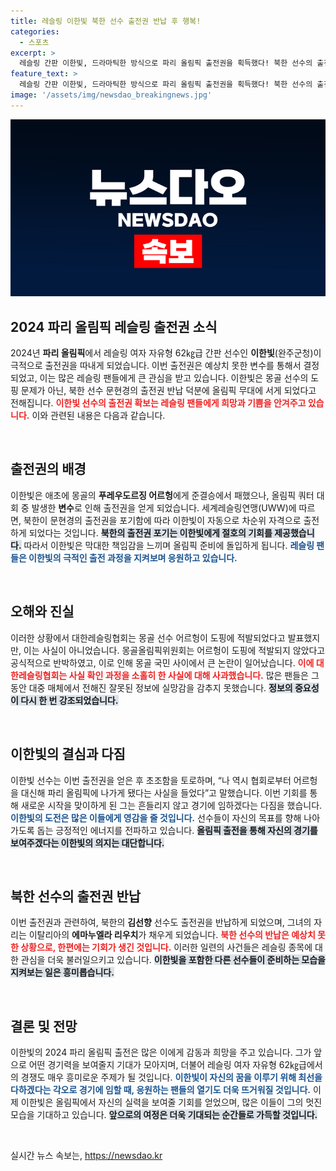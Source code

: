 ```yaml
---
title: 레슬링 이한빛 북한 선수 출전권 반납 후 행복!
categories:
  - 스포츠
excerpt: >
  레슬링 간판 이한빛, 드라마틱한 방식으로 파리 올림픽 출전권을 획득했다! 북한 선수의 출전권 반납으로 기회를 잡은 그녀의 이야기, 클릭해서 확인해보세요!
feature_text: >
  레슬링 간판 이한빛, 드라마틱한 방식으로 파리 올림픽 출전권을 획득했다! 북한 선수의 출전권 반납으로 기회를 잡은 그녀의 이야기, 클릭해서 확인해보세요!
image: '/assets/img/newsdao_breakingnews.jpg'
---
```


<p><img src="/assets/img/newsdao_breakingnews.jpg" alt="firstkoreanews 속보" /></p>

<h2 data-ke-size="size26">2024 파리 올림픽 레슬링 출전권 소식</h2>

<p data-ke-size="size16">2024년 <b>파리 올림픽</b>에서 레슬링 여자 자유형 62㎏급 간판 선수인 <b>이한빛</b>(완주군청)이 극적으로 출전권을 따내게 되었습니다. 이번 출전권은 예상치 못한 변수를 통해서 결정되었고, 이는 많은 레슬링 팬들에게 큰 관심을 받고 있습니다. 이한빛은 몽골 선수의 도핑 문제가 아닌, 북한 선수 문현경의 출전권 반납 덕분에 올림픽 무대에 서게 되었다고 전해집니다. <b><span style="color: #ee2323;">이한빛 선수의 출전권 확보는 레슬링 팬들에게 희망과 기쁨을 안겨주고 있습니다.</span></b> 이와 관련된 내용은 다음과 같습니다.</p>

<p data-ke-size="size16">&nbsp;</p>

<h2 data-ke-size="size26">출전권의 배경</h2>

<p data-ke-size="size16">이한빛은 애초에 몽골의 <b>푸레우도르징 어르헝</b>에게 준결승에서 패했으나, 올림픽 쿼터 대회 중 발생한 <b>변수</b>로 인해 출전권을 얻게 되었습니다. 세계레슬링연맹(UWW)에 따르면, 북한이 문현경의 출전권을 포기함에 따라 이한빛이 자동으로 차순위 자격으로 출전하게 되었다는 것입니다. <b><span style="background-color: #21538527;">북한의 출전권 포기는 이한빛에게 절호의 기회를 제공했습니다.</span></b> 따라서 이한빛은 막대한 책임감을 느끼며 올림픽 준비에 돌입하게 됩니다. <b><span style="color: #1a5490;">레슬링 팬들은 이한빛의 극적인 출전 과정을 지켜보며 응원하고 있습니다.</span></b></p>

<p data-ke-size="size16">&nbsp;</p>

<h2 data-ke-size="size26">오해와 진실</h2>

<p data-ke-size="size16">이러한 상황에서 대한레슬링협회는 몽골 선수 어르헝이 도핑에 적발되었다고 발표했지만, 이는 사실이 아니었습니다. 몽골올림픽위원회는 어르헝이 도핑에 적발되지 않았다고 공식적으로 반박하였고, 이로 인해 몽골 국민 사이에서 큰 논란이 일어났습니다. <b><span style="color: #ee2323;">이에 대한레슬링협회는 사실 확인 과정을 소홀히 한 사실에 대해 사과했습니다.</span></b> 많은 팬들은 그동안 대중 매체에서 전해진 잘못된 정보에 실망감을 감추지 못했습니다. <b><span style="background-color: #21538527;">정보의 중요성이 다시 한 번 강조되었습니다.</span></b></p>

<p data-ke-size="size16">&nbsp;</p>

<h2 data-ke-size="size26">이한빛의 결심과 다짐</h2>

<p data-ke-size="size16">이한빛 선수는 이번 출전권을 얻은 후 초조함을 토로하며, “나 역시 협회로부터 어르헝을 대신해 파리 올림픽에 나가게 됐다는 사실을 들었다”고 말했습니다. 이번 기회를 통해 새로운 시작을 맞이하게 된 그는 흔들리지 않고 경기에 임하겠다는 다짐을 했습니다. <b><span style="color: #1a5490;">이한빛의 도전은 많은 이들에게 영감을 줄 것입니다.</span></b> 선수들이 자신의 목표를 향해 나아가도록 돕는 긍정적인 에너지를 전파하고 있습니다. <b><span style="background-color: #21538527;">올림픽 출전을 통해 자신의 경기를 보여주겠다는 이한빛의 의지는 대단합니다.</span></b></p>

<p data-ke-size="size16">&nbsp;</p>

<h2 data-ke-size="size26">북한 선수의 출전권 반납</h2>

<p data-ke-size="size16">이번 출전권과 관련하여, 북한의 <b>김선향</b> 선수도 출전권을 반납하게 되었으며, 그녀의 자리는 이탈리아의 <b>에마누엘라 리우치</b>가 채우게 되었습니다. <b><span style="color: #ee2323;">북한 선수의 반납은 예상치 못한 상황으로, 한편에는 기회가 생긴 것입니다.</span></b> 이러한 일련의 사건들은 레슬링 종목에 대한 관심을 더욱 불러일으키고 있습니다. <b><span style="background-color: #21538527;">이한빛을 포함한 다른 선수들이 준비하는 모습을 지켜보는 일은 흥미롭습니다.</span></b></p>

<p data-ke-size="size16">&nbsp;</p>

<h2 data-ke-size="size26">결론 및 전망</h2>

<p data-ke-size="size16">이한빛의 2024 파리 올림픽 출전은 많은 이에게 감동과 희망을 주고 있습니다. 그가 앞으로 어떤 경기력을 보여줄지 기대가 모아지며, 더불어 레슬링 여자 자유형 62㎏급에서의 경쟁도 매우 흥미로운 주제가 될 것입니다. <b><span style="color: #1a5490;">이한빛이 자신의 꿈을 이루기 위해 최선을 다하겠다는 각오로 경기에 임할 때, 응원하는 팬들의 열기도 더욱 뜨거워질 것입니다.</span></b> 이제 이한빛은 올림픽에서 자신의 실력을 보여줄 기회를 얻었으며, 많은 이들이 그의 멋진 모습을 기대하고 있습니다. <b><span style="background-color: #21538527;">앞으로의 여정은 더욱 기대되는 순간들로 가득할 것입니다.</span></b></p>

<p data-ke-size="size16">&nbsp;</p>
실시간 뉴스 속보는, <a href="https://newsdao.kr" rel="dofollow">https://newsdao.kr</a>


